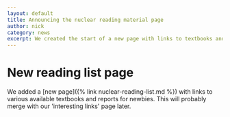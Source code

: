 ```yaml
---
layout: default
title: Announcing the nuclear reading material page
author: nick
category: news
excerpt: We created the start of a new page with links to textbooks and reports intended for interested newbies
---
```

<div class="row">
<div class="col-md-8" markdown="1">

# New reading list page

We added a [new page]({% link nuclear-reading-list.md %}) with links to various available
textbooks and reports for newbies. This will probably merge with our 'interesting links'
page later.
</div></div>
